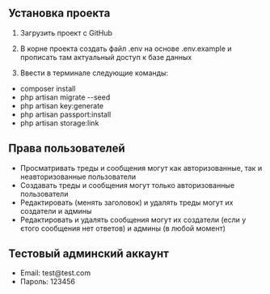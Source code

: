 ## Установка проекта

1. Загрузить проект с GitHub

2. В корне проекта создать файл .env на основе .env.example и прописать там актуальный доступ к базе данных

3. Ввести в терминале следующие команды:
<ul>
	<li>composer install</li>
	<li>php artisan migrate --seed</li>
	<li>php artisan key:generate</li>
	<li>php artisan passport:install</li>
	<li>php artisan storage:link</li>
</ul>

## Права пользователей
<ul>
	<li>Просматривать треды и сообщения могут как авторизованные, так и неавторизованные пользователи</li>
	<li>Создавать треды и сообщения могут только авторизованные пользователи</li>
	<li>Редактировать (менять заголовок) и удалять треды могут их создатели и админы</li>
	<li>Редактировать и удалять сообщения могут их создатели (если у єтого сообщения нет ответов) и админы (в любой момент)</li>
</ul>

## Тестовый админский аккаунт
<ul>
	<li>Email: test@test.com</li>
	<li>Пароль: 123456</li>
</ul>





